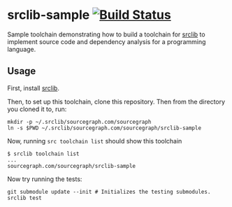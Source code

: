 # srclib-sample [![Build Status](https://travis-ci.org/sourcegraph/srclib-sample.png?branch=master)](https://travis-ci.org/sourcegraph/srclib-sample)

Sample toolchain demonstrating how to build a toolchain for
[srclib](http://srclib.org) to implement source code and dependency analysis for
a programming language.

## Usage

First, install [srclib](https://srclib.org).

Then, to set up this toolchain, clone this repository. Then from the directory
you cloned it to, run:

```
mkdir -p ~/.srclib/sourcegraph.com/sourcegraph
ln -s $PWD ~/.srclib/sourcegraph.com/sourcegraph/srclib-sample
```

Now, running `src toolchain list` should show this toolchain

```
$ srclib toolchain list
...
sourcegraph.com/sourcegraph/srclib-sample
```

Now try running the tests:

```
git submodule update --init # Initializes the testing submodules.
srclib test
```

